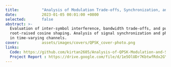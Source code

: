 ```yaml
---
title:          "Analysis of Modulation Trade-offs, Synchronization, and Phase Correction"
date:           2023-01-05 00:01:00 +0800
selected:       false
abstract: >-
  Evaluation of inter-symbol interference, bandwidth trade-offs, and pulse characteristics in QPSK modulation using 
  root-raised cosine shaping. Analysis of signal synchronization and phase correction based on pilot signal performance 
  in time-varying channels.  
cover:          assets/images/covers/QPSK_cover-photo.png
links:
  Code: https://github.com/kirtan2605/Analysis-of-QPSK-Modulation-and-Synchronization/tree/master/src
  Project Report : https://drive.google.com/file/d/1e5OlUDr7KbtwfRdx2GYCbhY5Fx6OJo8X/view?usp=drive_link
---
```

